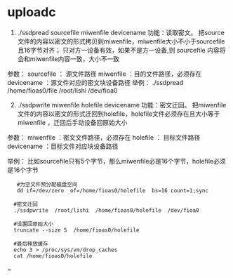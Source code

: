 # uploadc
1. ./ssdpread  sourcefile  miwenfile  devicename 
  功能：读取密文。
        把source文件的内容以密文的形式拷贝到miwenfile，miwenfile大小不小于sourcefile 且16字节对齐；
        只对方一设备有效，如果不是方一设备,则 sourcefile  内容将会和miwenfile内容一致，大小不一致  

  参数：
       sourcefile ： 源文件路径
       miwenfile  ：目的文件路径，必须存在
       devicename ：源文件对应的密文块设备路径
  举例：
      ./ssdpread  /home/fioas0/file  /root/lishi  /dev/fioa0 

2. ./ssdpwrite  miwenfile  holefile  devicename 
  功能：密文迁回。
        把miwenfile 文件的内容以密文的形式迁回到holefile，holefile文件必须存在且大小等于miwenfile ，迁回后手动设备回原始大小

  参数：
       miwenfile  ：密文文件路径，必须存在
       holefile ： 目标文件路径
       devicename ：目标文件对应块设备路径

  举例：
        比如sourcefile只有5个字节，那么miwenfile必是16个字节，holefile必须是16个字节

       #为空文件预分配磁盘空间
       dd if=/dev/zero  of=/home/fioas0/holefile  bs=16 count=1;sync

      #密文迁回
      ./ssdpwrite  /root/lishi  /home/fioas0/holefile  /dev/fioa0

      #设置回原始大小
      truncate --size 5  /home/fioas0/holefile

      #最后释放缓存
      echo 3 > /proc/sys/vm/drop_caches
      cat /home/fioas0/holefile
~                                   
